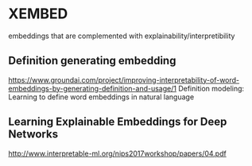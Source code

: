 # XEMBED
embeddings that are complemented with explainability/interpretibility

## Definition generating embedding
https://www.groundai.com/project/improving-interpretability-of-word-embeddings-by-generating-definition-and-usage/1
Definition modeling: Learning to define word embeddings in natural language

## Learning Explainable Embeddings for Deep Networks
http://www.interpretable-ml.org/nips2017workshop/papers/04.pdf


